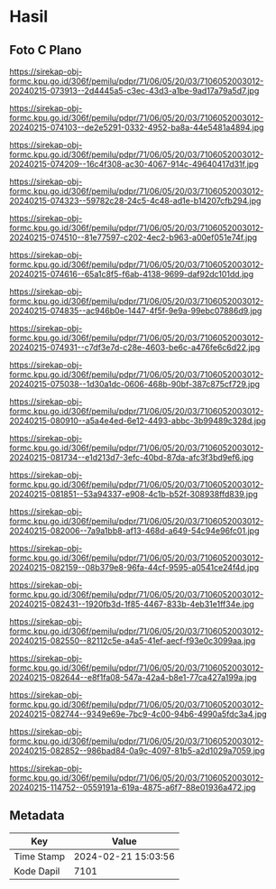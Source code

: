 # Hasil

## Foto C Plano

https://sirekap-obj-formc.kpu.go.id/306f/pemilu/pdpr/71/06/05/20/03/7106052003012-20240215-073913--2d4445a5-c3ec-43d3-a1be-9ad17a79a5d7.jpg

https://sirekap-obj-formc.kpu.go.id/306f/pemilu/pdpr/71/06/05/20/03/7106052003012-20240215-074103--de2e5291-0332-4952-ba8a-44e5481a4894.jpg

https://sirekap-obj-formc.kpu.go.id/306f/pemilu/pdpr/71/06/05/20/03/7106052003012-20240215-074209--16c4f308-ac30-4067-914c-49640417d31f.jpg

https://sirekap-obj-formc.kpu.go.id/306f/pemilu/pdpr/71/06/05/20/03/7106052003012-20240215-074323--59782c28-24c5-4c48-ad1e-b14207cfb294.jpg

https://sirekap-obj-formc.kpu.go.id/306f/pemilu/pdpr/71/06/05/20/03/7106052003012-20240215-074510--81e77597-c202-4ec2-b963-a00ef051e74f.jpg

https://sirekap-obj-formc.kpu.go.id/306f/pemilu/pdpr/71/06/05/20/03/7106052003012-20240215-074616--65a1c8f5-f6ab-4138-9699-daf92dc101dd.jpg

https://sirekap-obj-formc.kpu.go.id/306f/pemilu/pdpr/71/06/05/20/03/7106052003012-20240215-074835--ac946b0e-1447-4f5f-9e9a-99ebc07886d9.jpg

https://sirekap-obj-formc.kpu.go.id/306f/pemilu/pdpr/71/06/05/20/03/7106052003012-20240215-074931--c7df3e7d-c28e-4603-be6c-a476fe6c6d22.jpg

https://sirekap-obj-formc.kpu.go.id/306f/pemilu/pdpr/71/06/05/20/03/7106052003012-20240215-075038--1d30a1dc-0606-468b-90bf-387c875cf729.jpg

https://sirekap-obj-formc.kpu.go.id/306f/pemilu/pdpr/71/06/05/20/03/7106052003012-20240215-080910--a5a4e4ed-6e12-4493-abbc-3b99489c328d.jpg

https://sirekap-obj-formc.kpu.go.id/306f/pemilu/pdpr/71/06/05/20/03/7106052003012-20240215-081734--e1d213d7-3efc-40bd-87da-afc3f3bd9ef6.jpg

https://sirekap-obj-formc.kpu.go.id/306f/pemilu/pdpr/71/06/05/20/03/7106052003012-20240215-081851--53a94337-e908-4c1b-b52f-308938ffd839.jpg

https://sirekap-obj-formc.kpu.go.id/306f/pemilu/pdpr/71/06/05/20/03/7106052003012-20240215-082006--7a9a1bb8-af13-468d-a649-54c94e96fc01.jpg

https://sirekap-obj-formc.kpu.go.id/306f/pemilu/pdpr/71/06/05/20/03/7106052003012-20240215-082159--08b379e8-96fa-44cf-9595-a0541ce24f4d.jpg

https://sirekap-obj-formc.kpu.go.id/306f/pemilu/pdpr/71/06/05/20/03/7106052003012-20240215-082431--1920fb3d-1f85-4467-833b-4eb31e1ff34e.jpg

https://sirekap-obj-formc.kpu.go.id/306f/pemilu/pdpr/71/06/05/20/03/7106052003012-20240215-082550--82112c5e-a4a5-41ef-aecf-f93e0c3099aa.jpg

https://sirekap-obj-formc.kpu.go.id/306f/pemilu/pdpr/71/06/05/20/03/7106052003012-20240215-082644--e8f1fa08-547a-42a4-b8e1-77ca427a199a.jpg

https://sirekap-obj-formc.kpu.go.id/306f/pemilu/pdpr/71/06/05/20/03/7106052003012-20240215-082744--9349e69e-7bc9-4c00-94b6-4990a5fdc3a4.jpg

https://sirekap-obj-formc.kpu.go.id/306f/pemilu/pdpr/71/06/05/20/03/7106052003012-20240215-082852--986bad84-0a9c-4097-81b5-a2d1029a7059.jpg

https://sirekap-obj-formc.kpu.go.id/306f/pemilu/pdpr/71/06/05/20/03/7106052003012-20240215-114752--0559191a-619a-4875-a6f7-88e01936a472.jpg


## Metadata

| Key        | Value               |
| ---------- | ------------------- |
| Time Stamp | 2024-02-21 15:03:56 |
| Kode Dapil | 7101                |



